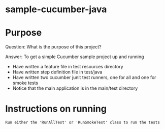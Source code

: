 # sample-cucumber-java

# Purpose

Question: What is the purpose of this project?

Answer: To get a simple Cucumber sample project up and running
* Have written a feature file in test resources directory
* Have written step definition file in test/java
* Have written two cucumber junit test runners, one for all and one for smoke tests
* Notice that the main application is in the main/test directory

# Instructions on running
```
Run either the 'RunAllTest' or 'RunSmokeTest' class to run the tests
```